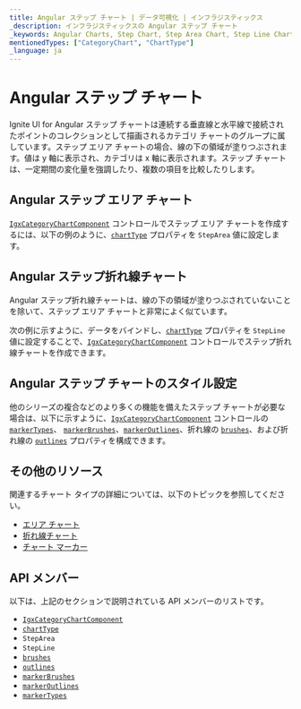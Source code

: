 ```yaml
---
title: Angular ステップ チャート | データ可視化 | インフラジスティックス
_description: インフラジスティックスの Angular ステップ チャート
_keywords: Angular Charts, Step Chart, Step Area Chart, Step Line Chart, Infragistics, Angular チャート, ステップ チャート, ステップ エリア チャート, ステップ折れ線チャート, インフラジスティックス
mentionedTypes: ["CategoryChart", "ChartType"]
_language: ja
---
```


# Angular ステップ チャート

Ignite UI for Angular ステップ チャートは連続する垂直線と水平線で接続されたポイントのコレクションとして描画されるカテゴリ チャートのグループに属しています。ステップ エリア チャートの場合、線の下の領域が塗りつぶされます。値は y 軸に表示され、カテゴリは x 軸に表示されます。ステップ チャートは、一定期間の変化量を強調したり、複数の項目を比較したりします。

## Angular ステップ エリア チャート

[`IgxCategoryChartComponent`]({environment:dvApiBaseUrl}/products/ignite-ui-angular/api/docs/typescript/latest/classes/igxcategorychartcomponent.html) コントロールでステップ エリア チャートを作成するには、以下の例のように、[`chartType`]({environment:dvApiBaseUrl}/products/ignite-ui-angular/api/docs/typescript/latest/classes/igxcategorychartcomponent.html#charttype) プロパティを `StepArea` 値に設定します。

<code-view style="height: 600px"
           data-demos-base-url="{environment:dvDemosBaseUrl}"
           iframe-src="{environment:dvDemosBaseUrl}/charts/category-chart-step-area-multiple-sources"
           alt="複数ソースの Angular ステップ エリア チャート" >
</code-view>

<div class="divider--half"></div>

## Angular ステップ折れ線チャート

Angular ステップ折れ線チャートは、線の下の領域が塗りつぶされていないことを除いて、ステップ エリア チャートと非常によく似ています。

次の例に示すように、データをバインドし、[`chartType`]({environment:dvApiBaseUrl}/products/ignite-ui-angular/api/docs/typescript/latest/classes/igxcategorychartcomponent.html#charttype) プロパティを `StepLine` 値に設定することで、[`IgxCategoryChartComponent`]({environment:dvApiBaseUrl}/products/ignite-ui-angular/api/docs/typescript/latest/classes/igxcategorychartcomponent.html) コントロールでステップ折れ線チャートを作成できます。

<code-view style="height: 600px"
           data-demos-base-url="{environment:dvDemosBaseUrl}"
           iframe-src="{environment:dvDemosBaseUrl}/charts/category-chart-step-line-multiple-sources"
           alt="複数ソースの Angular ステップ折れ線チャート" >
</code-view>

<div class="divider--half"></div>

## Angular ステップ チャートのスタイル設定

他のシリーズの複合などのより多くの機能を備えたステップ チャートが必要な場合は、以下に示すように、[`IgxCategoryChartComponent`]({environment:dvApiBaseUrl}/products/ignite-ui-angular/api/docs/typescript/latest/classes/igxcategorychartcomponent.html) コントロールの [`markerTypes`]({environment:dvApiBaseUrl}/products/ignite-ui-angular/api/docs/typescript/latest/classes/igxdomainchartcomponent.html#markertypes)、 [`markerBrushes`]({environment:dvApiBaseUrl}/products/ignite-ui-angular/api/docs/typescript/latest/classes/igxdomainchartcomponent.html#markerbrushes)、[`markerOutlines`]({environment:dvApiBaseUrl}/products/ignite-ui-angular/api/docs/typescript/latest/classes/igxdomainchartcomponent.html#markeroutlines)、折れ線の [`brushes`]({environment:dvApiBaseUrl}/products/ignite-ui-angular/api/docs/typescript/latest/classes/igxdomainchartcomponent.html#brushes)、および折れ線の [`outlines`]({environment:dvApiBaseUrl}/products/ignite-ui-angular/api/docs/typescript/latest/classes/igxdomainchartcomponent.html#outlines) プロパティを構成できます。

<code-view style="height: 600px"
           data-demos-base-url="{environment:dvDemosBaseUrl}"
           iframe-src="{environment:dvDemosBaseUrl}/charts/category-chart-step-line-styling"
           alt="Angular ステップ折れ線チャートのスタイル設定" >
</code-view>

<div class="divider--half"></div>

## その他のリソース

関連するチャート タイプの詳細については、以下のトピックを参照してください。

-   [エリア チャート](area-chart.md)
-   [折れ線チャート](line-chart.md)
-   [チャート マーカー](../features/chart-markers.md)

## API メンバー

以下は、上記のセクションで説明されている API メンバーのリストです。

-   [`IgxCategoryChartComponent`]({environment:dvApiBaseUrl}/products/ignite-ui-angular/api/docs/typescript/latest/classes/igxcategorychartcomponent.html)
-   [`chartType`]({environment:dvApiBaseUrl}/products/ignite-ui-angular/api/docs/typescript/latest/classes/igxcategorychartcomponent.html#charttype)
-   `StepArea`
-   `StepLine`
-   [`brushes`]({environment:dvApiBaseUrl}/products/ignite-ui-angular/api/docs/typescript/latest/classes/igxdomainchartcomponent.html#brushes)
-   [`outlines`]({environment:dvApiBaseUrl}/products/ignite-ui-angular/api/docs/typescript/latest/classes/igxdomainchartcomponent.html#outlines)
-   [`markerBrushes`]({environment:dvApiBaseUrl}/products/ignite-ui-angular/api/docs/typescript/latest/classes/igxdomainchartcomponent.html#markerbrushes)
-   [`markerOutlines`]({environment:dvApiBaseUrl}/products/ignite-ui-angular/api/docs/typescript/latest/classes/igxdomainchartcomponent.html#markeroutlines)
-   [`markerTypes`]({environment:dvApiBaseUrl}/products/ignite-ui-angular/api/docs/typescript/latest/classes/igxdomainchartcomponent.html#markertypes)
